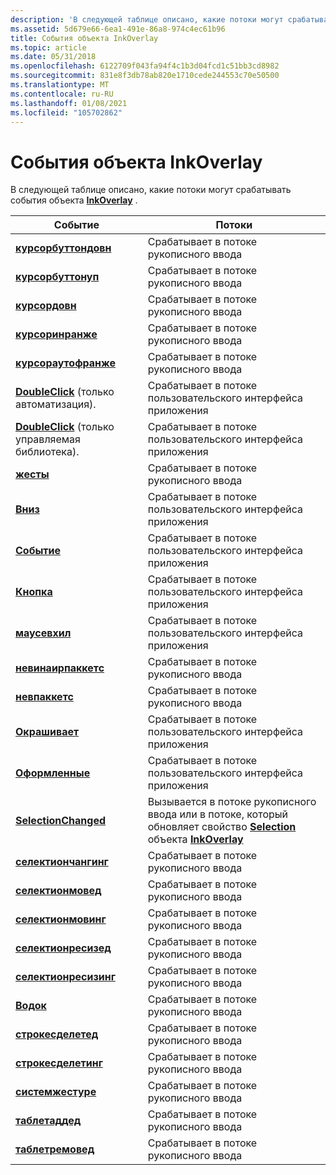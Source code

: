 ```yaml
---
description: 'В следующей таблице описано, какие потоки могут срабатывать события объекта InkOverlay. Евентсреадскурсорбуттондовнфирес на Среадкурсорбуттонупфирес рукописного ввода Среадкурсордовнфирес рукописного ввода в threadCursorInRangeFires рукописного ввода threadCursorOutOfRangeFires рукописного ввода threadDoubleClick (только автоматизация). Активируется в пользовательском интерфейсе приложения (UI) Среаддаублекликк (только управляемая библиотека). Активируется в пользовательском интерфейсе приложения, Среаджестурефирес на Среадмауседовнфирес пользовательского интерфейса приложения Среадмаусемовефирес в пользовательском интерфейсе приложения Среадмаусеупфирес в пользовательском интерфейсе приложения threadMouseWheelFires в пользовательском интерфейсе приложения threadNewInAirPacketsFires на пользовательского интерфейса пользователя в threadNewPacketsFires пользовательского интерфейса приложения в пользовательском интерфейсе приложения threadPaintedFires в потоке рукописного ввода. или в потоке, который обновляет выделенный фрагмент объекта InkOverlay propertySelectionChangingFires на threadSelectionMovedFires рукописного ввода threadSelectionMovingFires на threadSelectionResizedFires рукописного ввода в threadSelectionResizingFires рукописный ввод Среадстрокефирес на рукописном Среадстрокесделетедфирес на Среадстрокесделетингфирес рукописного ввода в Среадсистемжестурефирес рукописного ввода threadTabletAddedFires в потоке рукописного ввода '
ms.assetid: 5d679e66-6ea1-491e-86a8-974c4ec61b96
title: События объекта InkOverlay
ms.topic: article
ms.date: 05/31/2018
ms.openlocfilehash: 6122709f043fa94f4c1b3d04fcd1c51bb3cd8982
ms.sourcegitcommit: 831e8f3db78ab820e1710cede244553c70e50500
ms.translationtype: MT
ms.contentlocale: ru-RU
ms.lasthandoff: 01/08/2021
ms.locfileid: "105702862"
---
```

# <a name="inkoverlay-object-events"></a>События объекта InkOverlay

В следующей таблице описано, какие потоки могут срабатывать события объекта [**InkOverlay**](inkoverlay-class.md) .



| Событие                                                                             | Потоки                                                                                                                                                                   |
|-----------------------------------------------------------------------------------|---------------------------------------------------------------------------------------------------------------------------------------------------------------------------|
| [**курсорбуттондовн**](inkoverlay-cursorbuttondown.md)                           | Срабатывает в потоке рукописного ввода<br/>                                                                                                                                        |
| [**курсорбуттонуп**](inkoverlay-cursorbuttonup.md)                               | Срабатывает в потоке рукописного ввода<br/>                                                                                                                                        |
| [**курсордовн**](inkoverlay-cursordown.md)                                       | Срабатывает в потоке рукописного ввода<br/>                                                                                                                                        |
| [**курсоринранже**](inkoverlay-cursorinrange.md)                                 | Срабатывает в потоке рукописного ввода<br/>                                                                                                                                        |
| [**курсораутофранже**](inkoverlay-cursoroutofrange.md)                           | Срабатывает в потоке рукописного ввода<br/>                                                                                                                                        |
| [**DoubleClick**](inkoverlay-doubleclick.md) (только автоматизация).                  | Срабатывает в потоке пользовательского интерфейса приложения<br/>                                                                                                          |
| [**DoubleClick**](/previous-versions/ms567634(v=vs.100)) (только управляемая библиотека). | Срабатывает в потоке пользовательского интерфейса приложения<br/>                                                                                                                           |
| [**жесты**](inkoverlay-gesture.md)                                             | Срабатывает в потоке рукописного ввода<br/>                                                                                                                                        |
| [**Вниз**](inkoverlay-mousedown.md)                                         | Срабатывает в потоке пользовательского интерфейса приложения<br/>                                                                                                                           |
| [**Событие**](inkoverlay-mousemove.md)                                         | Срабатывает в потоке пользовательского интерфейса приложения<br/>                                                                                                                           |
| [**Кнопка**](inkoverlay-mouseup.md)                                             | Срабатывает в потоке пользовательского интерфейса приложения<br/>                                                                                                                           |
| [**маусевхил**](inkoverlay-mousewheel.md)                                       | Срабатывает в потоке пользовательского интерфейса приложения<br/>                                                                                                                           |
| [**невинаирпаккетс**](inkoverlay-newinairpackets.md)                             | Срабатывает в потоке рукописного ввода<br/>                                                                                                                                        |
| [**невпаккетс**](inkoverlay-newpackets.md)                                       | Срабатывает в потоке рукописного ввода<br/>                                                                                                                                        |
| [**Окрашивает**](inkoverlay-painted.md)                                             | Срабатывает в потоке пользовательского интерфейса приложения<br/>                                                                                                                           |
| [**Оформленные**](inkoverlay-painting.md)                                           | Срабатывает в потоке пользовательского интерфейса приложения<br/>                                                                                                                           |
| [**SelectionChanged**](inkoverlay-selectionchanged.md)                           | Вызывается в потоке рукописного ввода или в потоке, который обновляет свойство [**Selection**](/windows/desktop/api/msinkaut/nf-msinkaut-iinkoverlay-get_selection) объекта [**InkOverlay**](inkoverlay-class.md)<br/> |
| [**селектиончангинг**](inkoverlay-selectionchanging.md)                         | Срабатывает в потоке рукописного ввода<br/>                                                                                                                                        |
| [**селектионмовед**](inkoverlay-selectionmoved.md)                               | Срабатывает в потоке рукописного ввода<br/>                                                                                                                                        |
| [**селектионмовинг**](inkoverlay-selectionmoving.md)                             | Срабатывает в потоке рукописного ввода<br/>                                                                                                                                        |
| [**селектионресизед**](inkoverlay-selectionresized.md)                           | Срабатывает в потоке рукописного ввода<br/>                                                                                                                                        |
| [**селектионресизинг**](inkoverlay-selectionresizing.md)                         | Срабатывает в потоке рукописного ввода<br/>                                                                                                                                        |
| [**Водок**](inkoverlay-stroke.md)                                               | Срабатывает в потоке рукописного ввода<br/>                                                                                                                                        |
| [**строкесделетед**](inkoverlay-strokesdeleted.md)                               | Срабатывает в потоке рукописного ввода<br/>                                                                                                                                        |
| [**строкесделетинг**](inkoverlay-strokesdeleting.md)                             | Срабатывает в потоке рукописного ввода<br/>                                                                                                                                        |
| [**системжестуре**](inkoverlay-systemgesture.md)                                 | Срабатывает в потоке рукописного ввода<br/>                                                                                                                                        |
| [**таблетаддед**](inkoverlay-tabletadded.md)                                     | Срабатывает в потоке рукописного ввода<br/>                                                                                                                                        |
| [**таблетремовед**](inkoverlay-tabletremoved.md)                                 | Срабатывает в потоке рукописного ввода<br/>                                                                                                                                        |



 

 

